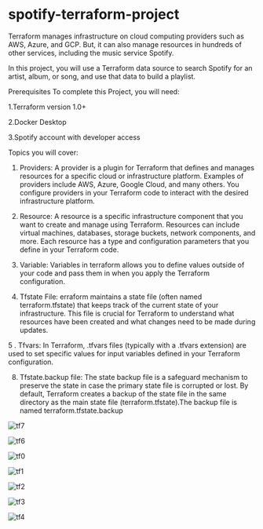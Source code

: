# spotify-terraform-project


Terraform manages infrastructure on cloud computing providers such as AWS, Azure, and GCP. But, it can also manage resources in hundreds of other services, including the music service Spotify.

In this project, you will use a Terraform data source to search Spotify for an artist, album, or song, and use that data to build a playlist.

Prerequisites
To complete this Project, you will need:

1.Terraform version 1.0+

2.Docker Desktop

3.Spotify account with developer access

Topics you will cover:

1. Providers: A provider is a plugin for Terraform that defines and manages resources for a specific cloud or infrastructure platform. Examples of providers include AWS, Azure, Google Cloud, and many others. You configure providers in your Terraform code to interact with the desired infrastructure platform.
   
2. Resource: A resource is a specific infrastructure component that you want to create and manage using Terraform. Resources can include virtual machines, databases, storage buckets, network components, and more. Each resource has a type and configuration parameters that you define in your Terraform code.
  
3. Variable: Variables in terraform allows you to define values outside of your code and pass them in when you apply the Terraform configuration.

4. Tfstate File: erraform maintains a state file (often named terraform.tfstate) that keeps track of the current state of your infrastructure. This file is crucial for Terraform to understand what resources have been created and what changes need to be made during updates.
   
5 . Tfvars: In Terraform, .tfvars files (typically with a .tfvars extension) are used to set specific values for input variables defined in your Terraform configuration.

8. Tfstate.backup file: The state backup file is a safeguard mechanism to preserve the state in case the primary state file is corrupted or lost.     By default, Terraform creates a backup of the state file in the same directory as the main state file (terraform.tfstate).The backup file is named terraform.tfstate.backup




![tf7](https://github.com/user-attachments/assets/fc71a9c0-571c-472f-b515-d83d23bb279f)

![tf6](https://github.com/user-attachments/assets/fdead81a-0849-4a8a-a30a-d0d7b78d093d)

![tf0](https://github.com/user-attachments/assets/6807085b-9a2d-436b-8ed2-590161fbc8eb)

![tf1](https://github.com/user-attachments/assets/054900c1-264b-43a8-8d21-867aa5d1d169)

![tf2](https://github.com/user-attachments/assets/8741a303-c602-4e56-b8b6-d07ce9369359)

![tf3](https://github.com/user-attachments/assets/4456ce8a-da45-44c9-88eb-e356364cbbe0)

![tf4](https://github.com/user-attachments/assets/942f1f0d-30e5-4246-878b-051f8d5b8f1c)

